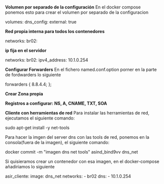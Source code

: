 
**Volumen por separado de la configuración**
En el docker compose ponemos esto para crear el volumen por separado de la configuracion

volumes:
  dns_config:
    external: true


**Red propia interna para todos los contenedores**

networks:
       br02:

**ip fija en el servidor**

networks:
       br02:
        ipv4_address: 10.1.0.254

**Configurar Forwarders**
En el fichero named.conf.option porner en la parte de fordwarders lo siguiente

 forwarders {
 	8.8.4.4;
	 };

**Crear Zona propia**
    
**Registros a configurar: NS, A, CNAME, TXT, SOA**
    
**Cliente con herramientas de red**
Para instalar las herramientas de red, ejecutamos el siguiente comando:

sudo apt-get install -y net-tools

Para hacer la imgen del server dns con las tools de red, ponemos en la consola(fuera de la imagen), el siguiente comando:

docker commit -m "imagen dns net tools" asind_bind9vv dns_net

Si quisieramos crear un contenedor con esa imagen, en el docker-compose añadiriamos lo siguiente

asir_cliente:
    image: dns_net
    networks: 
      - br02 
    dns:
      - 10.1.0.254
